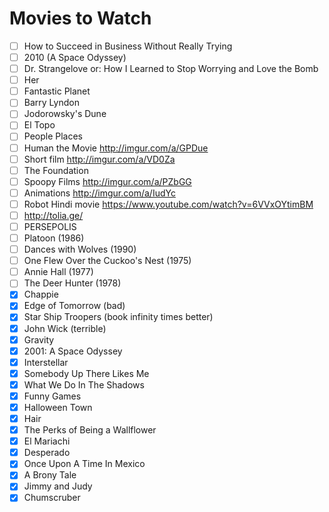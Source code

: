 # Movies to Watch

- [ ] How to Succeed in Business Without Really Trying
- [ ] 2010 (A Space Odyssey)
- [ ] Dr. Strangelove or: How I Learned to Stop Worrying and Love the Bomb
- [ ] Her
- [ ] Fantastic Planet
- [ ] Barry Lyndon
- [ ] Jodorowsky's Dune  
- [ ] El Topo
- [ ] People Places
- [ ] Human the Movie http://imgur.com/a/GPDue
- [ ] Short film http://imgur.com/a/VD0Za
- [ ] The Foundation
- [ ] Spoopy Films http://imgur.com/a/PZbGG
- [ ] Animations http://imgur.com/a/IudYc
- [ ] Robot Hindi movie https://www.youtube.com/watch?v=6VVxOYtimBM
- [ ] http://tolia.ge/
- [ ] PERSEPOLIS
- [ ] Platoon (1986)
- [ ] Dances with Wolves (1990)
- [ ] One Flew Over the Cuckoo's Nest (1975)
- [ ] Annie Hall (1977)
- [ ] The Deer Hunter (1978)
- [x] Chappie
- [x] Edge of Tomorrow (bad)
- [x] Star Ship Troopers (book infinity times better)
- [x] John Wick (terrible)
- [x] Gravity
- [x] 2001: A Space Odyssey
- [x] Interstellar
- [x] Somebody Up There Likes Me   
- [x] What We Do In The Shadows  
- [x] Funny Games  
- [x] Halloween Town  
- [x] Hair
- [x] The Perks of Being a Wallflower
- [x] El Mariachi
- [x] Desperado
- [x] Once Upon A Time In Mexico
- [x] A Brony Tale
- [x] Jimmy and Judy
- [x] Chumscruber
